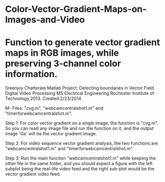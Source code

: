 # Color-Vector-Gradient-Maps-on-Images-and-Video
# Function to generate vector gradient maps in RGB images, while preserving 3-channel color information.


Sreenjoy Chatterjee
Matlab Project: Detecting boundaries in Vector Field.
Digital Video Processing
MS Electrical Engineering
Rochester Institute of Technology,2013.
Created:2/23/2014

M- Files: "cvg.m", "webcamcentralshot1.m" and "timerforwebcamcentralshot.m". 


Step 1: For color vector gradient on a single image, the function is "cvg.m". So you can read any image file and run the function on it, and the output image 'Ga' will be the vector gradient image.

Step 2: For video sequence vector gradient analysis, the two functions are "webcamcentralshot1.m" and "timerforwebcamcentralshot.m".

Step 3: Run the main function "webcamcentralshot1.m" while keeping the other file in the same folder, and you should expect a figure with the left subplot being the real-life video feed and the right sub-plot would be the vector gradient video feed. 


